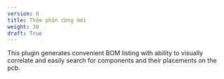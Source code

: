 ```yaml
---
version: 0
title: Thêm phần cứng mới
weight: 30
draft: True
---
```



This plugin generates convenient BOM listing with ability to visually correlate and easily search for components and their placements on the pcb.
